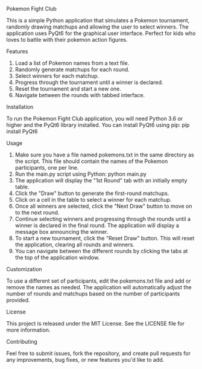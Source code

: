 Pokemon Fight Club

This is a simple Python application that simulates a Pokemon tournament, randomly drawing matchups and allowing the user to select winners. The application uses PyQt6 for the graphical user interface. Perfect for kids who loves to battle with their pokemon action figures.

Features

1. Load a list of Pokemon names from a text file.
2. Randomly generate matchups for each round.
3. Select winners for each matchup.
4. Progress through the tournament until a winner is declared.
5. Reset the tournament and start a new one.
6. Navigate between the rounds with tabbed interface.

Installation

To run the Pokemon Fight Club application, you will need Python 3.6 or higher and the PyQt6 library installed. You can install PyQt6 using pip:
pip install PyQt6

Usage

1. Make sure you have a file named pokemons.txt in the same directory as the script. This file should contain the names of the Pokemon participants, one per line.
2. Run the main.py script using Python:
python main.py
3. The application will display the "1st Round" tab with an initially empty table.
4. Click the "Draw" button to generate the first-round matchups.
5. Click on a cell in the table to select a winner for each matchup.
6. Once all winners are selected, click the "Next Draw" button to move on to the next round.
7. Continue selecting winners and progressing through the rounds until a winner is declared in the final round. The application will display a message box announcing the winner.
8. To start a new tournament, click the "Reset Draw" button. This will reset the application, clearing all rounds and winners.
9. You can navigate between the different rounds by clicking the tabs at the top of the application window.

Customization

To use a different set of participants, edit the pokemons.txt file and add or remove the names as needed. The application will automatically adjust the number of rounds and matchups based on the number of participants provided.

License

This project is released under the MIT License. See the LICENSE file for more information.

Contributing

Feel free to submit issues, fork the repository, and create pull requests for any improvements, bug fixes, or new features you'd like to add.
